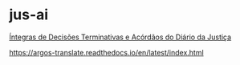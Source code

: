 # jus-ai

[Íntegras de Decisões Terminativas e Acórdãos do Diário da Justiça](https://dadosabertos.web.stj.jus.br/dataset/integras-de-decisoes-terminativas-e-acordaos-do-diario-da-justica)

https://argos-translate.readthedocs.io/en/latest/index.html